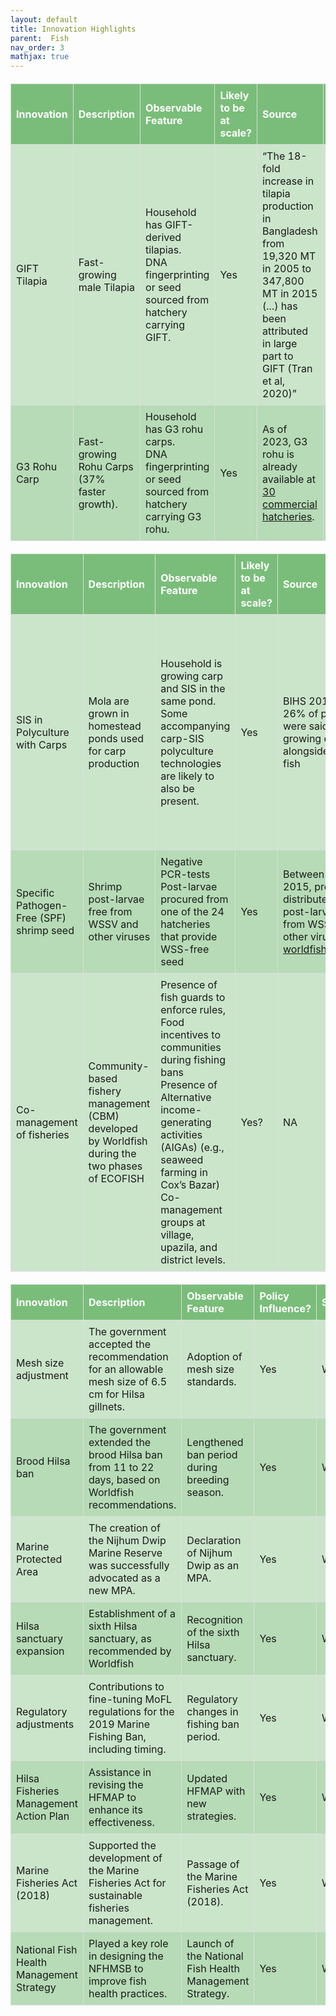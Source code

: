 ```yaml
---
layout: default
title: Innovation Highlights
parent:  Fish
nav_order: 3
mathjax: true
---
```



<style>
/* Custom Table Styling */
.custom-table {
  background-color: rgba(0, 128, 0, 0.2); /* Light green */
  border-collapse: collapse;
  width: 100%;
  margin: 20px 0;
  font-size: 1rem;
}

.custom-table th {
  background-color: rgba(0, 128, 0, 0.4); /* Darker green */
  color: white;
  text-align: left;
  padding: 8px;
}

.custom-table th, .custom-table td {
  border: 1px solid #ddd;
  padding: 8px;
}

.custom-table tr:nth-child(even) {
  background-color: rgba(0, 128, 0, 0.1); /* Alternating row color */
}

.custom-table tr:hover {
  background-color: rgba(0, 128, 0, 0.3); /* Highlight on hover */
}

/* Modal styles */
.modal {
  display: none;
  position: fixed;
  z-index: 1;
  left: 0;
  top: 0;
  width: 100%;
  height: 100%;
  overflow: auto;
  background-color: rgba(0, 0, 0, 0.4);
}
.modal-content {
  background-color: #fff;
  margin: 10% auto;
  padding: 20px;
  border: 1px solid #ddd;
  width: 80%;
  border-radius: 8px;
  box-shadow: 0 2px 8px rgba(0, 0, 0, 0.2);
}
.close-btn {
  color: #aaa;
  float: right;
  font-size: 28px;
  font-weight: bold;
  cursor: pointer;
}
.close-btn:hover,
.close-btn:focus {
  color: #000;
  text-decoration: none;
}
</style>


<html lang="en">
<head>
  <meta charset="UTF-8">
  <meta name="viewport" content="width=device-width, initial-scale=1.0">
  <title>Fisheries Innovations Table</title>
</head>
<body>

<table class="custom-table">
  <thead>
    <tr>
      <th>Innovation</th>
      <th>Description</th>
      <th>Observable Feature</th>
      <th>Likely to be at scale?</th>
      <th>Source</th>
      <th>Attribution</th>
    </tr>
  </thead>
  <tbody>
    <tr>
      <td>GIFT Tilapia</td>
      <td>Fast-growing male Tilapia</td>
      <td>Household has GIFT-derived tilapias.<br>DNA fingerprinting or seed sourced from hatchery carrying GIFT.</td>
      <td>Yes</td>
      <td>“The 18-fold increase in tilapia production in Bangladesh from 19,320 MT in 2005 to 347,800 MT in 2015 (...) has been attributed in large part to GIFT (Tran et al, 2020)”</td>
      <td>High. Developed by WorldFish</td>
    </tr>
    <tr>
      <td>G3 Rohu Carp</td>
      <td>Fast-growing Rohu Carps (37% faster growth).</td>
      <td>Household has G3 rohu carps.<br>DNA fingerprinting or seed sourced from hatchery carrying G3 rohu.</td>
      <td>Yes</td>
      <td>
        As of 2023, G3 rohu is already available at 
        <a href="#" id="hatcheries-link">30 commercial hatcheries</a>.
      </td>
      <td>High. Developed by WorldFish</td>
    </tr>
  </tbody>
</table>

<!-- Modal -->
<div id="hatcheries-modal" class="modal">
  <div class="modal-content">
    <span class="close-btn">&times;</span>
    <h3>List of 30 Commercial Hatcheries</h3>
<ul>
  <li>Jamuna Fish Limited, Barisal, Agailjhara, Doshumi, Doshumi, 8801743916696</li>
  <li>Bhola Monosex Tilapia Hatchery, Bhola, Bhola Sadar, Charkhali, 8801718186242</li>
  <li>Mannan Kritrim Mothsya Projonon Kendra, Bogura, Bogura Sadar, Erulia, Bandighi, 8801711123954</li>
  <li>The Arefa Motso Hatchery, Bogura, Bogura Sadar, Erulia, Bandighi, 8801711584019</li>
  <li>BRAC Fish Hatchery, Dinajpur, Birganj, Mohonpur, Miratongi, 8801704121090</li>
  <li>Messrs Hai Hatchery & Fish Farm, Dinajpur, Kaharole, Mukundapur, Hatisha, 8801713723813</li>
  <li>Ma Fatima Fish Hatchery, Jashore, Jashore Sadar, Chanchra, Dalmill, 8801711390513</li>
  <li>Matri Fish Hatchery & Agribased Farm, Jashore, Jashore Sadar, Chanchra, 01711375413</li>
  <li>Rupaly Fish Hatchery, Jashore, Jashore Sadar, Chanchra, 01711398525</li>
  <li>Mukteshary Fish Hatchery, Jashore, Jashore Sadar, Kazipur, 01712561752</li>
  <li>Afil Aqua Fish Ltd., Jashore, Sharsha, Lakkhanpur, Boromandartoal, 01918601028</li>
  <li>National Fish Hatchery, Jashore, Chanchra, 01711379532</li>
  <li>Healthy Hatchery, Jashore, Manirampur, Jashore, Nehalpur Chanchra, Dattakona Middle para, 8801711308695</li>
  <li>Fahad Hatchery and Fish Farm, Jashore Sadar, 01713906585</li>
  <li>South Bay Private Ltd., Khulna, Fultola, Shiromony, 01711077290</li>
  <li>PRAN Fisheries Project, Moulvibazar, Sreemongal, 01704132059</li>
  <li>BRAC Fish Hatchery, Moulvibazar, Sreemongal, Ashidron, Motiganj, 8801714106734</li>
  <li>Fishtech Hatchery Limited, Mymensingh, Tarakanda, 01958511524</li>
  <li>Agro 3 Hatchery, Mymensingh, Trishal, 01714010740</li>
  <li>EON Group, Noakhali, Subornochor, Char Clark, 01755594634</li>
  <li>CP Bangladesh Co. Ltd., Pabna, Ishwardi, Muladoli, Debipur, 01787692527</li>
  <li>Suraiya Nur Matsha Hatchery, Rajbari, Baliakandi, Islampur, Vellabaria, 01716041819</li>
  <li>Dolphin Agro Complex, Rangpur, Rangpur Sadar, 29 No. word, RK Road, Mahiganj, 01716980067</li>
  <li>MS Monika Hatchery, Rajshahi, Bagmara, Tahirpur Pourashava, Chowkirpara, 01716385578</li>
  <li>Rural Development Academy, Bogura, Sherpur, Garidoho, Dosh mail bajar, 01767032019</li>
  <li>Maa Matshya Hatchery, Bandarban, Lama, 01882338583</li>
  <li>Fish Seed Multiplication Farm, Gazipur, Tongi, 01688312304</li>
  <li>Kaji Agro Hatchery and Nursery, Gopalganj, Kotalipara, Pinjury, Baganda, 01777890271</li>
  <li>Sromo O Projukt Hatchery, Barisal, Ujirpur, Dhamura, 01770496863</li>
  <li>Shikder Matsha Hatchery, Barguna, Taltali, Koraibaria, Alibandar, 01726846126</li>
</ul>

  </div>
</div>

<script>
  // Get modal elements
  const modal = document.getElementById("hatcheries-modal");
  const link = document.getElementById("hatcheries-link");
  const closeBtn = document.querySelector(".close-btn");

  // Show modal on link click
  link.addEventListener("click", function(event) {
    event.preventDefault();
    modal.style.display = "block";
  });

  // Hide modal on close button click
  closeBtn.addEventListener("click", function() {
    modal.style.display = "none";
  });

  // Hide modal on outside click
  window.addEventListener("click", function(event) {
    if (event.target === modal) {
      modal.style.display = "none";
    }
  });
</script>

</body>
</html>




<table class="custom-table" style="border-collapse: collapse; width: 100%;">
  <thead>
    <tr>
      <th>Innovation</th>
      <th>Description</th>
      <th>Observable Feature</th>
      <th>Likely to be at scale?</th>
      <th>Source</th>
      <th>Attribution</th>
    </tr>
  </thead>
  <tbody>
    <tr>
      <td>SIS in Polyculture with Carps</td>
      <td>Mola are grown in homestead ponds used for carp production</td>
      <td>Household is growing carp and SIS in the same pond.<br>Some accompanying carp-SIS polyculture technologies are likely to also be present.</td>
      <td>Yes</td>
      <td>BIHS 2018<br>26% of ponds were said to be growing carps alongside small fish</td>
      <td>Low. SIS-Carp polyculture was first explored in Bangladesh in 2003 in a collaboration between the Department of Fisheries (DoF) and DANIDA. More recently, BAU has been developing</td>
    </tr>
    <tr>
      <td>Specific Pathogen-Free (SPF) shrimp seed</td>
      <td>Shrimp post-larvae free from WSSV and other viruses</td>
      <td>Negative PCR-tests<br>Post-larvae procured from one of the 24 hatcheries that provide WSS-free seed</td>
      <td>Yes</td>
      <td>Between 2013 and 2015, project distributed 1 billion post-larvae free from WSSV and other viruses<br><a href="https://worldfishcenter.org/pages/shrimp-bd/">worldfishcenter.org</a></td>
      <td>-</td>
    </tr>
    <tr>
      <td>Co-management of fisheries</td>
      <td>Community-based fishery management (CBM) developed by Worldfish during the two phases of ECOFISH</td>
      <td>Presence of fish guards to enforce rules,<br>Food incentives to communities during fishing bans<br>Presence of Alternative income-generating activities (AIGAs) (e.g., seaweed farming in Cox’s Bazar)<br>Co-management groups at village, upazila, and district levels.</td>
      <td>Yes?</td>
      <td>NA</td>
      <td>High. This model was developed by Worldfish through ECOFISH, a USAID-funded project</td>
    </tr>
  </tbody>
</table>


<table class="custom-table" style="border-collapse: collapse; width: 100%;">
  <thead>
    <tr>
      <th>Innovation</th>
      <th>Description</th>
      <th>Observable Feature</th>
      <th>Policy Influence?</th>
      <th>Source</th>
      <th>Attribution</th>
    </tr>
  </thead>
  <tbody>
    <tr>
      <td>Mesh size adjustment</td>
      <td>The government accepted the recommendation for an allowable mesh size of 6.5 cm for Hilsa gillnets.</td>
      <td>Adoption of mesh size standards.</td>
      <td>Yes</td>
      <td>WorldFish</td>
      <td>High</td>
    </tr>
    <tr>
      <td>Brood Hilsa ban</td>
      <td>The government extended the brood Hilsa ban from 11 to 22 days, based on Worldfish recommendations.</td>
      <td>Lengthened ban period during breeding season.</td>
      <td>Yes</td>
      <td>WorldFish</td>
      <td>High</td>
    </tr>
    <tr>
      <td>Marine Protected Area</td>
      <td>The creation of the Nijhum Dwip Marine Reserve was successfully advocated as a new MPA.</td>
      <td>Declaration of Nijhum Dwip as an MPA.</td>
      <td>Yes</td>
      <td>WorldFish</td>
      <td>High</td>
    </tr>
    <tr>
      <td>Hilsa sanctuary expansion</td>
      <td>Establishment of a sixth Hilsa sanctuary, as recommended by Worldfish</td>
      <td>Recognition of the sixth Hilsa sanctuary.</td>
      <td>Yes</td>
      <td>WorldFish</td>
      <td>High</td>
    </tr>
    <tr>
      <td>Regulatory adjustments</td>
      <td>Contributions to fine-tuning MoFL regulations for the 2019 Marine Fishing Ban, including timing.</td>
      <td>Regulatory changes in fishing ban period.</td>
      <td>Yes</td>
      <td>WorldFish</td>
      <td>Medium</td>
    </tr>
    <tr>
      <td>Hilsa Fisheries Management Action Plan</td>
      <td>Assistance in revising the HFMAP to enhance its effectiveness.</td>
      <td>Updated HFMAP with new strategies.</td>
      <td>Yes</td>
      <td>WorldFish</td>
      <td>Medium</td>
    </tr>
    <tr>
      <td>Marine Fisheries Act (2018)</td>
      <td>Supported the development of the Marine Fisheries Act for sustainable fisheries management.</td>
      <td>Passage of the Marine Fisheries Act (2018).</td>
      <td>Yes</td>
      <td>WorldFish</td>
      <td>Medium</td>
    </tr>
    <tr>
      <td>National Fish Health Management Strategy</td>
      <td>Played a key role in designing the NFHMSB to improve fish health practices.</td>
      <td>Launch of the National Fish Health Management Strategy.</td>
      <td>Yes</td>
      <td>WorldFish</td>
      <td>Medium</td>
    </tr>
  </tbody>
</table>
